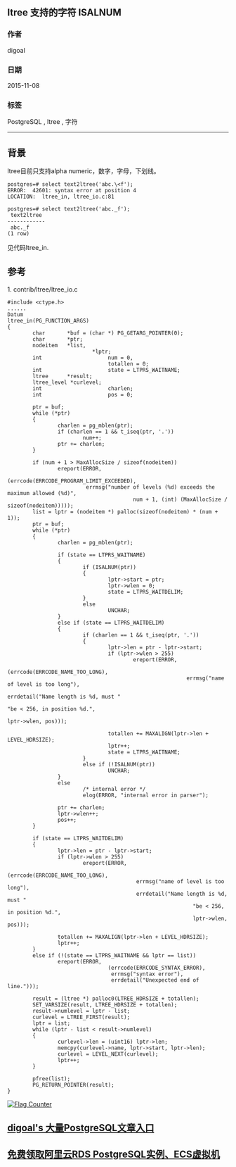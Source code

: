 ## ltree 支持的字符 ISALNUM  
                                                                           
### 作者                                                                           
digoal                                                                           
                                                                           
### 日期                                                                           
2015-11-08                                                                        
                                                                           
### 标签                                                                           
PostgreSQL , ltree , 字符      
                                                                           
----                                                                           
                                                                           
## 背景               
ltree目前只支持alpha numeric，数字，字母，下划线。  
  
```  
postgres=# select text2ltree('abc.\<f');  
ERROR:  42601: syntax error at position 4  
LOCATION:  ltree_in, ltree_io.c:81  
  
postgres=# select text2ltree('abc._f');  
 text2ltree   
------------  
 abc._f  
(1 row)  
```  
  
见代码ltree_in.  
  
## 参考  
1\. contrib/ltree/ltree_io.c  
  
```  
#include <ctype.h>  
......  
Datum  
ltree_in(PG_FUNCTION_ARGS)  
{  
        char       *buf = (char *) PG_GETARG_POINTER(0);  
        char       *ptr;  
        nodeitem   *list,  
                           *lptr;  
        int                     num = 0,  
                                totallen = 0;  
        int                     state = LTPRS_WAITNAME;  
        ltree      *result;  
        ltree_level *curlevel;  
        int                     charlen;  
        int                     pos = 0;  
  
        ptr = buf;  
        while (*ptr)  
        {  
                charlen = pg_mblen(ptr);  
                if (charlen == 1 && t_iseq(ptr, '.'))  
                        num++;  
                ptr += charlen;  
        }  
  
        if (num + 1 > MaxAllocSize / sizeof(nodeitem))  
                ereport(ERROR,  
                                (errcode(ERRCODE_PROGRAM_LIMIT_EXCEEDED),  
                         errmsg("number of levels (%d) exceeds the maximum allowed (%d)",  
                                        num + 1, (int) (MaxAllocSize / sizeof(nodeitem)))));  
        list = lptr = (nodeitem *) palloc(sizeof(nodeitem) * (num + 1));  
        ptr = buf;  
        while (*ptr)  
        {  
                charlen = pg_mblen(ptr);  
  
                if (state == LTPRS_WAITNAME)  
                {  
                        if (ISALNUM(ptr))  
                        {  
                                lptr->start = ptr;  
                                lptr->wlen = 0;  
                                state = LTPRS_WAITDELIM;  
                        }  
                        else  
                                UNCHAR;  
                }  
                else if (state == LTPRS_WAITDELIM)  
                {  
                        if (charlen == 1 && t_iseq(ptr, '.'))  
                        {  
                                lptr->len = ptr - lptr->start;  
                                if (lptr->wlen > 255)  
                                        ereport(ERROR,  
                                                        (errcode(ERRCODE_NAME_TOO_LONG),  
                                                         errmsg("name of level is too long"),  
                                                         errdetail("Name length is %d, must "  
                                                                           "be < 256, in position %d.",  
                                                                           lptr->wlen, pos)));  
  
                                totallen += MAXALIGN(lptr->len + LEVEL_HDRSIZE);  
                                lptr++;  
                                state = LTPRS_WAITNAME;  
                        }  
                        else if (!ISALNUM(ptr))  
                                UNCHAR;  
                }  
                else  
                        /* internal error */  
                        elog(ERROR, "internal error in parser");  
  
                ptr += charlen;  
                lptr->wlen++;  
                pos++;  
        }  
  
        if (state == LTPRS_WAITDELIM)  
        {  
                lptr->len = ptr - lptr->start;  
                if (lptr->wlen > 255)  
                        ereport(ERROR,  
                                        (errcode(ERRCODE_NAME_TOO_LONG),  
                                         errmsg("name of level is too long"),  
                                         errdetail("Name length is %d, must "  
                                                           "be < 256, in position %d.",  
                                                           lptr->wlen, pos)));  
  
                totallen += MAXALIGN(lptr->len + LEVEL_HDRSIZE);  
                lptr++;  
        }  
        else if (!(state == LTPRS_WAITNAME && lptr == list))  
                ereport(ERROR,  
                                (errcode(ERRCODE_SYNTAX_ERROR),  
                                 errmsg("syntax error"),  
                                 errdetail("Unexpected end of line.")));  
  
        result = (ltree *) palloc0(LTREE_HDRSIZE + totallen);  
        SET_VARSIZE(result, LTREE_HDRSIZE + totallen);  
        result->numlevel = lptr - list;  
        curlevel = LTREE_FIRST(result);  
        lptr = list;  
        while (lptr - list < result->numlevel)  
        {  
                curlevel->len = (uint16) lptr->len;  
                memcpy(curlevel->name, lptr->start, lptr->len);  
                curlevel = LEVEL_NEXT(curlevel);  
                lptr++;  
        }  
  
        pfree(list);  
        PG_RETURN_POINTER(result);  
}  
```  
    
  
<a rel="nofollow" href="http://info.flagcounter.com/h9V1"  ><img src="http://s03.flagcounter.com/count/h9V1/bg_FFFFFF/txt_000000/border_CCCCCC/columns_2/maxflags_12/viewers_0/labels_0/pageviews_0/flags_0/"  alt="Flag Counter"  border="0"  ></a>  
  
  
  
  
  
  
## [digoal's 大量PostgreSQL文章入口](https://github.com/digoal/blog/blob/master/README.md "22709685feb7cab07d30f30387f0a9ae")
  
  
## [免费领取阿里云RDS PostgreSQL实例、ECS虚拟机](https://free.aliyun.com/ "57258f76c37864c6e6d23383d05714ea")
  
